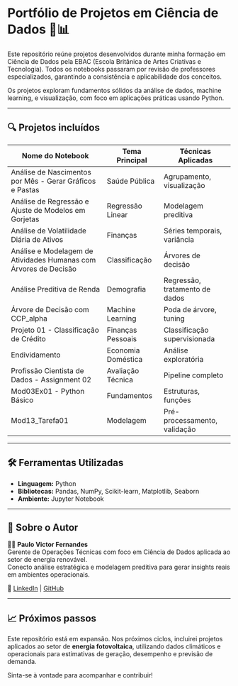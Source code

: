 # Portfólio de Projetos em Ciência de Dados 🧠📊

Este repositório reúne projetos desenvolvidos durante minha formação em Ciência de Dados pela EBAC (Escola Britânica de Artes Criativas e Tecnologia). Todos os notebooks passaram por revisão de professores especializados, garantindo a consistência e aplicabilidade dos conceitos.

Os projetos exploram fundamentos sólidos da análise de dados, machine learning, e visualização, com foco em aplicações práticas usando Python.

---

## 🔍 Projetos incluídos

| Nome do Notebook | Tema Principal | Técnicas Aplicadas |
|------------------|----------------|---------------------|
| Análise de Nascimentos por Mês - Gerar Gráficos e Pastas | Saúde Pública | Agrupamento, visualização |
| Análise de Regressão e Ajuste de Modelos em Gorjetas | Regressão Linear | Modelagem preditiva |
| Análise de Volatilidade Diária de Ativos | Finanças | Séries temporais, variância |
| Análise e Modelagem de Atividades Humanas com Árvores de Decisão | Classificação | Árvores de decisão |
| Análise Preditiva de Renda | Demografia | Regressão, tratamento de dados |
| Árvore de Decisão com CCP_alpha | Machine Learning | Poda de árvore, tuning |
| Projeto 01 - Classificação de Crédito | Finanças Pessoais | Classificação supervisionada |
| Endividamento | Economia Doméstica | Análise exploratória |
| Profissão Cientista de Dados - Assignment 02 | Avaliação Técnica | Pipeline completo |
| Mod03Ex01 - Python Básico | Fundamentos | Estruturas, funções |
| Mod13_Tarefa01 | Modelagem | Pré-processamento, validação |

---

## 🛠️ Ferramentas Utilizadas

- **Linguagem:** Python
- **Bibliotecas:** Pandas, NumPy, Scikit-learn, Matplotlib, Seaborn
- **Ambiente:** Jupyter Notebook

---

## 📌 Sobre o Autor

👨‍💻 **Paulo Victor Fernandes**  
Gerente de Operações Técnicas com foco em Ciência de Dados aplicada ao setor de energia renovável.  
Conecto análise estratégica e modelagem preditiva para gerar insights reais em ambientes operacionais.

📎 [LinkedIn](https://www.linkedin.com/in/paulovfernandes) | [GitHub](https://github.com/PauloV-Fernandes)

---

## 📈 Próximos passos

Este repositório está em expansão. Nos próximos ciclos, incluirei projetos aplicados ao setor de **energia fotovoltaica**, utilizando dados climáticos e operacionais para estimativas de geração, desempenho e previsão de demanda.

Sinta-se à vontade para acompanhar e contribuir!
